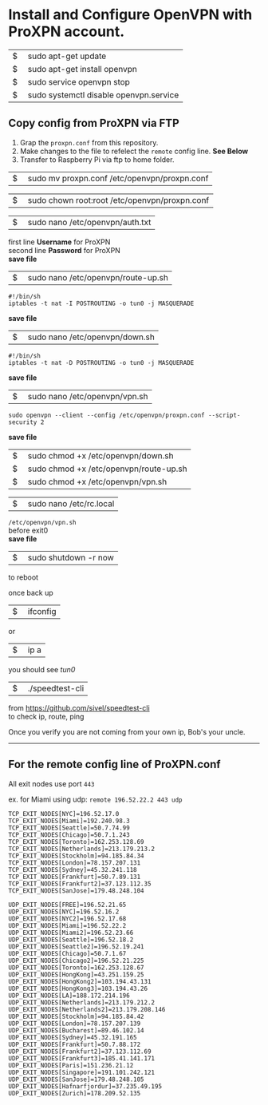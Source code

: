 # Install and Configure OpenVPN with ProXPN account.

<table width="290" border="0" cellpadding="0" cellspacing="0">
  <tr>
    <td width="15">$</td>
    <td>sudo apt-get update</td>
  </tr>
  <tr>
    <td>$</td>
    <td>sudo apt-get install openvpn</td>
  </tr>
  <tr>
    <td>$</td>
    <td>sudo service openvpn stop</td>
  </tr>
  <tr>
    <td>$</td>
    <td>sudo systemctl disable openvpn.service</td>
  </tr>
</table>

## Copy config from ProXPN via FTP
  1. Grap the `proxpn.conf` from this repository.
  2. Make changes to the file to refelect the `remote` config line. **See Below**
  3. Transfer to Raspberry Pi via ftp to home folder.
  
<table width="505" border="0">
  <tr>
    <td width="15">$</td>
    <td>sudo mv proxpn.conf /etc/openvpn/proxpn.conf</td>
  </tr>
</table>

<table width="355">
    <tr>
      <td width="15">$</td>
      <td>sudo chown root:root /etc/openvpn/proxpn.conf</td>
    </tr>
</table>

<table width="235" border="0">
  <tr>
    <td width="15">$</td>
    <td>sudo nano /etc/openvpn/auth.txt</td>
  </tr>
</table>

first line **Username** for ProXPN  
second line **Password** for ProXPN  
**save file**

<table width="255" border="0">
  <tr>
    <td width="15">$</td>
    <td>sudo nano /etc/openvpn/route-up.sh</td>
  </tr>
</table>

	#!/bin/sh
	iptables -t nat -I POSTROUTING -o tun0 -j MASQUERADE
**save file**

<table width="240" border="0">
  <tr>
    <td width="15">$</td>
    <td>sudo nano /etc/openvpn/down.sh</td>
  </tr>
</table>

	#!/bin/sh
	iptables -t nat -D POSTROUTING -o tun0 -j MASQUERADE
**save file**

<table width="225" border="0">
  <tr>
    <td width="15">$</td>
    <td>sudo nano /etc/openvpn/vpn.sh</td>
  </tr>
</table>

`sudo openvpn --client --config /etc/openvpn/proxpn.conf --script-security 2`  
  
**save file**

<table width="290" border="0">
  <tr>
    <td width="15">$</td>
    <td>sudo chmod +x /etc/openvpn/down.sh</td>
  </tr>
  <tr>
    <td>$</td>
    <td>sudo chmod +x /etc/openvpn/route-up.sh</td>
  </tr>
  <tr>
    <td>$</td>
    <td>sudo chmod +x /etc/openvpn/vpn.sh</td>
  </tr>
</table>

<table width="170" border="0">
  <tr>
    <td width="15">$</td>
    <td>sudo nano /etc/rc.local</td>
  </tr>
</table>

`/etc/openvpn/vpn.sh`  
  before exit0  
**save file**

<table width="170" border="0">
  <tr>
    <td width="15">$</td>
    <td>sudo shutdown -r now</td>
  </tr>
</table>

to reboot  
  
once back up  

<table width="60" border="0">
  <tr>
    <td width="15">$</td>
    <td>ifconfig</td>
  </tr>
</table>
  
or  
  
<table width="60" border="0">
  <tr>
    <td width="15">$</td>
    <td>ip a</td>
  </tr>  
</table>
  
you should see *tun0*  
  
<table width="115" border="0">
  <tr>
    <td width="15">$</td>
    <td>./speedtest-cli</td>
  </tr>
</table>
  
from <a href="https://github.com/sivel/speedtest-cli" target="new">https://github.com/sivel/speedtest-cli</a><br />
to check ip, route, ping  
  
Once you verify you are not coming from your own ip, Bob's your uncle.  
  
- - -
 
## For the remote config line of ProXPN.conf
All exit nodes use port `443`

ex. for Miami using udp:
  `remote 196.52.22.2 443 udp`

    TCP_EXIT_NODES[NYC]=196.52.17.0
    TCP_EXIT_NODES[Miami]=192.240.98.3
    TCP_EXIT_NODES[Seattle]=50.7.74.99
    TCP_EXIT_NODES[Chicago]=50.7.1.243
    TCP_EXIT_NODES[Toronto]=162.253.128.69
    TCP_EXIT_NODES[Netherlands]=213.179.213.2
    TCP_EXIT_NODES[Stockholm]=94.185.84.34
    TCP_EXIT_NODES[London]=78.157.207.131
    TCP_EXIT_NODES[Sydney]=45.32.241.118
    TCP_EXIT_NODES[Frankfurt]=50.7.89.131
    TCP_EXIT_NODES[Frankfurt2]=37.123.112.35
    TCP_EXIT_NODES[SanJose]=179.48.248.104
   
    UDP_EXIT_NODES[FREE]=196.52.21.65
    UDP_EXIT_NODES[NYC]=196.52.16.2
    UDP_EXIT_NODES[NYC2]=196.52.17.68
    UDP_EXIT_NODES[Miami]=196.52.22.2
    UDP_EXIT_NODES[Miami2]=196.52.23.66
    UDP_EXIT_NODES[Seattle]=196.52.18.2
    UDP_EXIT_NODES[Seattle2]=196.52.19.241
    UDP_EXIT_NODES[Chicago]=50.7.1.67
    UDP_EXIT_NODES[Chicago2]=196.52.21.225
    UDP_EXIT_NODES[Toronto]=162.253.128.67
    UDP_EXIT_NODES[HongKong]=43.251.159.25
    UDP_EXIT_NODES[HongKong2]=103.194.43.131
    UDP_EXIT_NODES[HongKong3]=103.194.43.26
    UDP_EXIT_NODES[LA]=188.172.214.196
    UDP_EXIT_NODES[Netherlands]=213.179.212.2
    UDP_EXIT_NODES[Netherlands2]=213.179.208.146
    UDP_EXIT_NODES[Stockholm]=94.185.84.42
    UDP_EXIT_NODES[London]=78.157.207.139
    UDP_EXIT_NODES[Bucharest]=89.46.102.14
    UDP_EXIT_NODES[Sydney]=45.32.191.165
    UDP_EXIT_NODES[Frankfurt]=50.7.88.172
    UDP_EXIT_NODES[Frankfurt2]=37.123.112.69
    UDP_EXIT_NODES[Frankfurt3]=185.41.141.171
    UDP_EXIT_NODES[Paris]=151.236.21.12
    UDP_EXIT_NODES[Singapore]=191.101.242.121
    UDP_EXIT_NODES[SanJose]=179.48.248.105
    UDP_EXIT_NODES[Hafnarfjordur]=37.235.49.195
    UDP_EXIT_NODES[Zurich]=178.209.52.135
